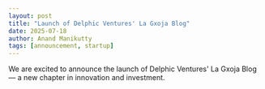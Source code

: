 ```yaml
---
layout: post
title: "Launch of Delphic Ventures' La Gxoja Blog"
date: 2025-07-18
author: Anand Manikutty
tags: [announcement, startup]
---
```


We are excited to announce the launch of Delphic Ventures' La Gxoja Blog — a new chapter in innovation and investment.
